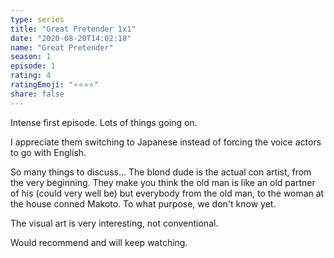 ```yaml
---
type: series
title: "Great Pretender 1x1"
date: "2020-08-20T14:02:18"
name: "Great Pretender"
season: 1
episode: 1
rating: 4
ratingEmoji: "⭐️⭐️⭐️⭐️"
share: false
---
```


Intense first episode. Lots of things going on.

I appreciate them switching to Japanese instead of forcing the voice actors to go with English.

So many things to discuss... The blond dude is the actual con artist, from the very beginning. They make you think the old man is like an old partner of his (could very well be) but everybody from the old man, to the woman at the house conned Makoto. To what purpose, we don't know yet.

The visual art is very interesting, not conventional.

Would recommend and will keep watching.

